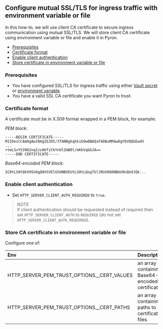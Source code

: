 ## Configure mutual SSL/TLS for ingress traffic with environment variable or file

In this how-to, we will use client CA certificate to secure ingress communication using mutual SSL/TLS.
We will store client CA certificate using environment variable or file and enable it in Pyron.

* [Prerequisites](#pre)
* [Certificate format](#format)
* [Enable client authentication](#enable)
* [Store certificate in environment variable or file](#cert-env)

<a id="pre"></a>
### Prerequisites

* You have configured SSL/TLS for ingress traffic using either [Vault secret]((http-server-tls-vault.md)) or [environment variable]((http-server-tls-env.md)).
* You have a valid SSL CA certificate you want Pyron to trust.

<a id="format"></a>
### Certificate format

A certificate must be in X.509 format wrapped in a PEM block, for example:

_PEM block:_
```
-----BEGIN CERTIFICATE-----
MIIDezCCAmOgAwIBAgIEZOI/3TANBgkqhkiG9w0BAQsFADBuMRAwDgYDVQQGEwdV
...
+tmLSvYS39O2nqIzzAUfztkYnUlZmB0l/mKkVqbGJA==
-----END CERTIFICATE-----
```

_Base64-encoded PEM block:_
```
IC0tLS0tQkVHSU4gQ0VSVElGSUNBVEUtLS0tLQogTUlJRGV6Q0NBbU9nQXdJQk...
```

<a id="enable"></a>
### Enable client authentication

* Set `HTTP_SERVER_CLIENT_AUTH_REQUIRED` to `true`.

> NOTE<br/>
> If client authentication should be requested instead of required then set `HTTP_SERVER_CLIENT_AUTH` to `REQUIRED` (do not set `HTTP_SERVER_CLIENT_AUTH_REQUIRED`).

<a id="cert-env"></a>
### Store CA certificate in environment variable or file

Configure one of:

| Env                                         | Description                                            | Example                                       |
|:------------------------------------------- |:-------------------------------------------------------|:----------------------------------------------|
| HTTP_SERVER_PEM_TRUST_OPTIONS__CERT_VALUES  | an array containing Base64-encoded certificates        | ["IC0tLS0tQkVHSU4g...","IC0tLS0tQkVHSU4g..."] |
| HTTP_SERVER_PEM_TRUST_OPTIONS__CERT_PATHS   | an array containing paths to certificate files         | ["/mycert1.pem","mycert2.pem"]                |
